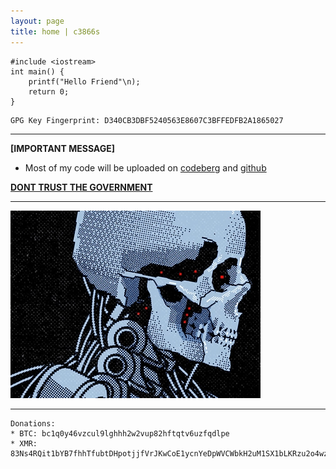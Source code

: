 ```yaml
---
layout: page
title: home | c3866s
---
```


```term
#include <iostream>
int main() {
    printf("Hello Friend"\n);
    return 0;
}
```
```term
GPG Key Fingerprint: D340CB3DBF5240563E8607C3BFFEDFB2A1865027
```
--------------------------------------------------------------------------
**[IMPORTANT MESSAGE]**
- Most of my code will be uploaded on [codeberg](https://codeberg.org/c3866s) and [github](https://github.com/c3866s)

**[DONT TRUST THE GOVERNMENT](https://briarproject.org/)**

-------------------------------------------------------------------------


![alt text](uploads/img/posts/img.png)



-------------------------------------------------------------------------
```term
Donations: 
* BTC: bc1q0y46vzcul9lghhh2w2vup82hftqtv6uzfqdlpe
* XMR: 83Ns4RQit1bYB7fhhTfubtDHpotjjfVrJKwCoE1ycnYeDpWVCWbkH2uM1SX1bLKRzu2o4wzLpmUWr9uyMhnyX3g3C52CRkR
```

